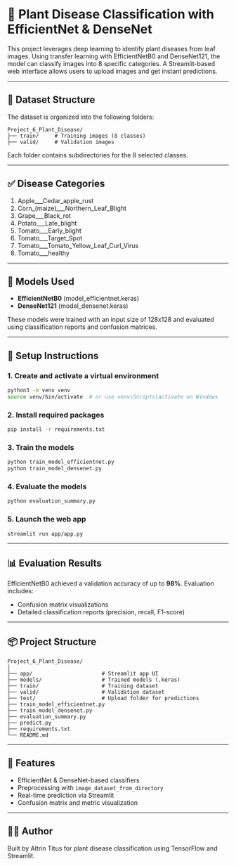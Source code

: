 # 🌿 Plant Disease Classification with EfficientNet & DenseNet

This project leverages deep learning to identify plant diseases from leaf images. Using transfer learning with EfficientNetB0 and DenseNet121, the model can classify images into 8 specific categories. A Streamlit-based web interface allows users to upload images and get instant predictions.

---

## 📁 Dataset Structure

The dataset is organized into the following folders:

```
Project_6_Plant_Disease/
├── train/     # Training images (8 classes)
├── valid/     # Validation images
```

Each folder contains subdirectories for the 8 selected classes.

---

## ✅ Disease Categories

1. Apple___Cedar_apple_rust  
2. Corn_(maize)___Northern_Leaf_Blight  
3. Grape___Black_rot  
4. Potato___Late_blight  
5. Tomato___Early_blight  
6. Tomato___Target_Spot  
7. Tomato___Tomato_Yellow_Leaf_Curl_Virus  
8. Tomato___healthy  

---

## 🧠 Models Used

- **EfficientNetB0** (model_efficientnet.keras)
- **DenseNet121** (model_densenet.keras)

These models were trained with an input size of 128x128 and evaluated using classification reports and confusion matrices.

---

## 🔧 Setup Instructions

### 1. Create and activate a virtual environment

```bash
python3 -m venv venv
source venv/bin/activate  # or use venv\Scripts\activate on Windows
```

### 2. Install required packages

```bash
pip install -r requirements.txt
```

### 3. Train the models

```bash
python train_model_efficientnet.py
python train_model_densenet.py
```

### 4. Evaluate the models

```bash
python evaluation_summary.py
```

### 5. Launch the web app

```bash
streamlit run app/app.py
```

---

## 📊 Evaluation Results

EfficientNetB0 achieved a validation accuracy of up to **98%**. Evaluation includes:

- Confusion matrix visualizations
- Detailed classification reports (precision, recall, F1-score)

---

## 📦 Project Structure

```
Project_6_Plant_Disease/
│
├── app/                      # Streamlit app UI
├── models/                   # Trained models (.keras)
├── train/                    # Training dataset
├── valid/                    # Validation dataset
├── test/                     # Upload folder for predictions
├── train_model_efficientnet.py
├── train_model_densenet.py
├── evaluation_summary.py
├── predict.py
├── requirements.txt
└── README.md
```

---

## 📌 Features

- EfficientNet & DenseNet-based classifiers
- Preprocessing with `image_dataset_from_directory`
- Real-time prediction via Streamlit
- Confusion matrix and metric visualization

---

## 👨‍🔬 Author

Built by Altrin Titus for plant disease classification using TensorFlow and Streamlit.
